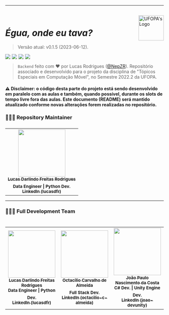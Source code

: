 <br><hr><br>
<img align="right" src="http://www.ufopa.edu.br/ppge/images/ppge/imagens/Ufopa_braso_PNG_fundo_transparente.png" style="width: 80px;" alt="UFOPA's Logo" />

# _Égua, onde eu tava?_
> Versão atual: v0.1.5 (2023-06-12).

<img style="width: auto; padding-right: 5px;" src="https://img.shields.io/badge/Python-292e33?style=flat-square&logo=Python&logoColor=fff"><img style="width: auto; padding-right: 5px;" src="https://img.shields.io/badge/Docker-292e33?style=flat-square&logo=Docker&logoColor=fff"><img style="width: auto; padding-right: 5px;" src="https://img.shields.io/badge/FastAPI-292e33?style=flat-square&logo=FastAPI&logoColor=fff"><img style="width: auto; padding-right: 5px;" src="https://img.shields.io/badge/PostgreSQL-292e33?style=flat-square&logo=Postgresql&logoColor=fff">

> `Backend` feito com ❤️ por Lucas Rodrigues (<a href="https://github.com/NepZR/" target="_blank">@NepZR</a>). Repositório associado e desenvolvido para o projeto da disciplina de "Tópicos Especiais em Computação Móvel", no Semestre 2022.2 da UFOPA.

#### ⚠️ Disclaimer: o código desta parte do projeto está sendo desenvolvido em paralelo com as aulas e também, quando possível, durante os slots de tempo livre fora das aulas. Este documento (README) será mantido atualizado conforme novas alterações forem realizadas no repositório.

<h3 style="text-align: justify;">
  👨🏻‍💻 Repository Maintainer
</h3>

<table style="display: flex;">
  <tr>
    <td align="center"><a href="https://github.com/NepZR"><img style="width: 150px; height: 150;" src="https://avatars.githubusercontent.com/u/37887926" width="100px;" alt=""/><br /><sub><b>Lucas Darlindo Freitas Rodrigues</b></sub></a><br /><sub><b>Data Engineer | Python Dev.</sub></a><br /><a href="https://www.linkedin.com/in/lucasdfr"><sub><b>LinkedIn (lucasdfr)</b></sub></a></td>
  </tr>
<table>

---

<h3 style="text-align: justify;">
  👨🏻‍💻 Full Development Team
</h3>

<table style="display: flex;">
  <tr>
    <td align="center"><a href="https://github.com/NepZR"><img style="width: 150px; height: 150;" src="https://avatars.githubusercontent.com/u/37887926" width="100px;" alt=""/><br /><sub><b>Lucas Darlindo Freitas Rodrigues</b></sub></a><br /><sub><b>Data Engineer | Python Dev.</sub></a><br /><a href="https://www.linkedin.com/in/lucasdfr"><sub><b>LinkedIn (lucasdfr)</b></sub></a></td>
    <td align="center"><a href="https://github.com/octaroxas"><img style="width: 150px; height: 150;" src="https://avatars.githubusercontent.com/u/46870808?v=4" width="100px;" alt=""/><br /><sub><b>Octacílio Carvalho de Almeida</b></sub></a><br /><sub><b>Full Stack Dev.</sub></a><br /><a href="https://www.linkedin.com/in/octacilio-c-almeida"><sub><b>LinkedIn (octacilio-c-almeida)</b></sub></a></td>
    <td align="center"><a href="https://github.com/J-NSC"><img style="width: 150px; height: 150;" src="https://avatars.githubusercontent.com/u/58124203?v=4" width="100px;" alt=""/><br /><sub><b>João Paulo Nascimento da Costa</b></sub></a><br /><sub><b>C# Dev. | Unity Engine Dev.</sub></a><br /><a href="https://www.linkedin.com/in/joao-devunity"><sub><b>LinkedIn (joao-devunity)</b></sub></a></td>
  </tr>
<table>

